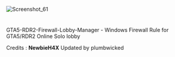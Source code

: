 ![Screenshot_61](https://user-images.githubusercontent.com/62859332/213972435-546007f0-0591-4577-b689-1f18fb7f6b77.jpg)


# 
GTA5-RDR2-Firewall-Lobby-Manager -
Windows Firewall Rule for GTA5/RDR2 Online Solo lobby 

Credits : **NewbieH4X**
Updated by plumbwicked 
